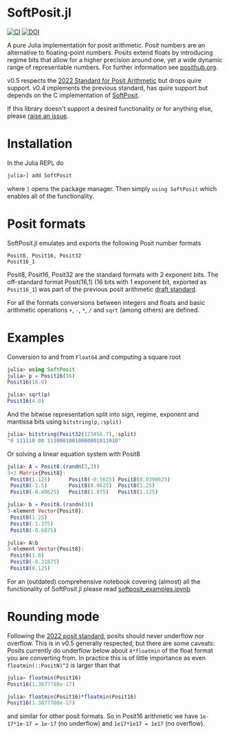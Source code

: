 # SoftPosit.jl
[![CI](https://github.com/milankl/SoftPosit.jl/actions/workflows/CI.yml/badge.svg)](https://github.com/milankl/SoftPosit.jl/actions/workflows/CI.yml)
[![DOI](https://zenodo.org/badge/183233999.svg)](https://zenodo.org/badge/latestdoi/183233999)

A pure Julia implementation for posit arithmetic. Posit numbers are an alternative to floating-point numbers.
Posits extend floats by introducing regime bits that allow for a higher precision around one, yet a wide
dynamic range of representable numbers. For further information see [posithub.org](https://posithub.org).

v0.5 respects the [2022 Standard for Posit Arithmetic](https://posithub.org/docs/posit_standard-2.pdf) but drops
quire support. v0.4 implements the previous standard, has quire support but depends on the C implementation of
[SoftPosit](https://gitlab.com/cerlane/SoftPosit).

If this library doesn't support a desired functionality or for anything else, please
[raise an issue](https://github.com/milankl/SoftPosit.jl/issues).

# Installation

In the Julia REPL do

```julia
julia>] add SoftPosit
```

where `]` opens the package manager. Then simply `using SoftPosit` which enables all of the functionality.

# Posit formats

SoftPosit.jl emulates and exports the following Posit number formats 

    Posit8, Posit16, Posit32
    Posit16_1

Posit8, Posit16, Posit32 are the standard formats with 2 exponent bits.
The off-standard format Posit(16,1) (16 bits with 1 exponent bit, exported as `Posit16_1`) was part of the previous posit arithmetic
[draft standard](https://posithub.org/docs/posit_standard.pdf).

For all the formats conversions between integers and floats and basic arithmetic operations
`+`, `-`, `*`, `/` and `sqrt` (among others) are defined.

# Examples

Conversion to and from `Float64` and computing a square root

```julia
julia> using SoftPosit
julia> p = Posit16(16)
Posit16(16.0)

julia> sqrt(p)
Posit16(4.0)
```
And the bitwise representation split into sign, regime, exponent and mantissa bits using `bitstring(p,:split)`

```julia
julia> bitstring(Posit32(123456.7),:split)
"0 111110 00 11100010010000001011010"
```

Or solving a linear equation system with Posit8
```julia
julia> A = Posit8.(randn(3,3))
3×3 Matrix{Posit8}:
 Posit8(1.125)      Posit8(-0.5625) Posit8(0.0390625)
 Posit8(-1.5)       Posit8(0.0625)  Posit8(1.25)
 Posit8(-0.40625)   Posit8(1.875)   Posit8(1.125)

julia> b = Posit8.(randn(3))
3-element Vector{Posit8}:
 Posit8(1.25)
 Posit8(-1.375)
 Posit8(-0.6875)

julia> A\b
3-element Vector{Posit8}:
 Posit8(1.0)
 Posit8(-0.21875)
 Posit8(0.125)
```

For an (outdated) comprehensive notebook covering (almost) all the functionality of SoftPosit.jl
please read [softposit_examples.ipynb](https://github.com/milankl/SoftPosit.jl/blob/master/docs/softposit_examples.ipynb)

# Rounding mode

Following the [2022 posit standard](https://posithub.org/docs/posit_standard-2.pdf),
posits should never underflow nor overflow. This is in v0.5 generally respected, but there are some
caveats: Posits currently do underflow below about `4*floatmin` of the float format you are converting from.
In practice this is of little importance as even `floatmin(::PositN)^2` is larger than that
```julia
julia> floatmin(Posit16)
Posit16(1.3877788e-17)

julia> floatmin(Posit16)*floatmin(Posit16)
Posit16(1.3877788e-17)
```
and similar for other posit formats.
So in Posit16 arithmetic we have `1e-17*1e-17 = 1e-17` (no underflow) and `1e17*1e17 = 1e17` (no overflow).

